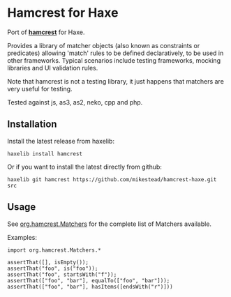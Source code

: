 # Hamcrest for Haxe

Port of **[hamcrest](http://code.google.com/p/hamcrest/)** for Haxe. 

Provides a library of matcher objects (also known as constraints or predicates) allowing 'match' rules to be defined declaratively, to be used in other frameworks. Typical scenarios include testing frameworks, mocking libraries and UI validation rules.

Note that hamcrest is not a testing library, it just happens that matchers are very useful for testing.

Tested against js, as3, as2, neko, cpp and php.

## Installation

Install the latest release from haxelib:

	haxelib install hamcrest

Or if you want to install the latest directly from github:

	haxelib git hamcrest https://github.com/mikestead/hamcrest-haxe.git src
	
## Usage

See [org.hamcrest.Matchers](https://github.com/mikestead/hamcrest-haxe/blob/master/src/org/hamcrest/Matchers.hx)
for the complete list of Matchers available.

Examples:

	import org.hamcrest.Matchers.*
	
	assertThat([], isEmpty());
	assertThat("foo", is("foo"));
	assertThat("foo", startsWith("f"));
	assertThat(["foo", "bar"], equalTo(["foo", "bar"]));
	assertThat(["foo", "bar"], hasItems([endsWith("r")]))
